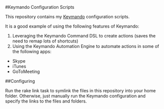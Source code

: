 #Keymando Configuration Scripts

This repository contains my [Keymando](http://keymando.com) configuration scripts.

It is a good example of using the following features of Keymando:

1. Leveraging the Keymando Command DSL to create actions (saves the need to remap lots of shortcuts)
2. Using the Keymando Automation Engine to automate actions in some of the following apps:
  * Skype
  * iTunes
  * GoToMeeting

##Configuring

Run the rake link task to symlink the files in this repository into your home folder. Otherwise, just manually run the Keymando configuration and specify the links to the files and folders.
